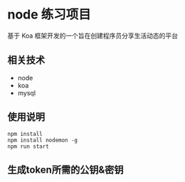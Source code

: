 # node 练习项目

基于 Koa 框架开发的一个旨在创建程序员分享生活动态的平台

## 相关技术

- node
- koa
- mysql

## 使用说明

```
npm install
npm install nodemon -g
npm run start
```


## 生成token所需的公钥&密钥
```

```